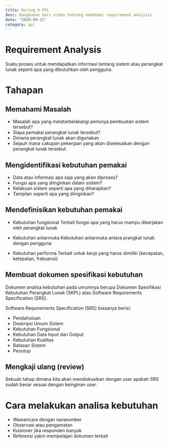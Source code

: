 ```yaml
---
title: Daring 9 PPL
desc: Rangkuman dari video tentang memahami requirement analysis
date: "2020-09-21"
category: ppl
---
```


# Requirement Analysis
Suatu proses untuk mendapatkan informasi tentang sistem atau perangkat lunak seperti apa yang dibutuhkan oleh pengguna.

# Tahapan
## Memahami Masalah
- Masalah apa yang melatarbelakangi perlunya pembuatan sistem tersebut?
- Siapa pemakai perangkat lunak tersebut?
- Dimana perangkat lunak akan digunakan
- Sejauh mana cakupan pekerjaan yang akan diselesaikan dengan perangkat lunak tersebut.

## Mengidentifikasi kebutuhan pemakai
- Data atau informasi apa saja yang akan diproses?
- Fungsi apa yang diinginkan dalam sistem?
- Kelakuan sistem seperti apa yang diharapkan?
- Tampilan seperti apa yang diinginkan?

## Mendefinisikan kebutuhan pemakai
- Kebutuhan fungsional
    Terkait fungsi apa yang harus mampu dikerjakan oleh perangkat lunak

- Kebutuhan antarmuka
    Kebutuhan antarmuka antara prangkat lunak dengan pengguna

- Kebutuhan performa
    Terkait untuk kerja yang harus dimiliki (kecepatan, ketepatan, frekuensi)

## Membuat dokumen spesifikasi kebutuhan
Dokumen analisa kebutuhan pada umumnya berupa Dokumen Spesifikasi Kebutuhan Perangkat Lunak (SKPL) atau Software Requirements Specification (SRS).

Software Requirements Specification (SRS) biasanya berisi:
- Pendahuluan
- Deskripsi Umum Sistem
- Kebutuhan Fungsional
- Kebutuhan Data Input dan Output
- Kebutuhan Kualitas
- Batasan Sistem
- Penutup

## Mengkaji ulang (review)
Sebuah tahap dimana kita akan mendiskusikan dengan user apakah SRS sudah benar sesuai dengan keinginan user.

# Cara melakukan analisa kebutuhan
- Wawancara dengan narasumber
- Observasi atau pengamatan
- Kuisioner jika responden banyak
- Referensi yakni mempelajari dokumen terkait
